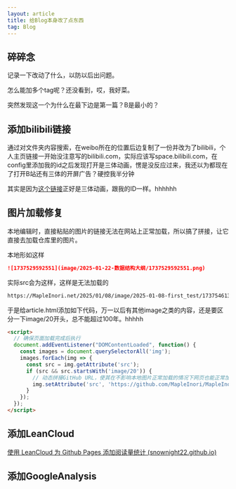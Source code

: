 ```yaml
---
layout: article
title: 给Blog本身改了点东西
tag: Blog
---
```

## 碎碎念

记录一下改动了什么，以防以后出问题。

怎么能加多个tag呢？还没看到，哎，我好菜。

突然发现这一个为什么在最下边是第一篇？B是最小的？

## 添加bilibili链接

通过对文件夹内容搜索，在weibo所在的位置后边复制了一份并改为了bilibili，个人主页链接一开始没注意写的bilibili.com，实际应该写space.bilibili.com，在config里添加我的id之后发现打开是三体动画，愣是没反应过来，我还以为都现在了打开B站还有三体的开屏广告？硬控我半分钟

其实是因为[这个链接](https://bilibili.com/35246697)正好是三体动画，跟我的ID一样。hhhhhh

## 图片加载修复

本地编辑时，直接粘贴的图片的链接无法在网站上正常加载，所以搞了拼接，让它直接去加载仓库里的图片。

本地形如这样

```markdown
![1737529592551](image/2025-01-22-数据结构大纲/1737529592551.png)
```

实际src会为这样，这样是无法加载的

```markdown
https://MapleInori.net/2025/01/08/image/2025-01-08-first_test/1737546135783.png
```

于是给article.html添加如下代码，万一以后有其他image之类的内容，还是要区分一下image/20开头，总不能超过100年。hhhhh

```html
<script>
  // 确保页面加载完成后执行
  document.addEventListener("DOMContentLoaded", function() {
    const images = document.querySelectorAll('img');
    images.forEach(img => {
      const src = img.getAttribute('src');
      if (src && src.startsWith('image/20')) {
        // 动态拼接GitHub URL，使其在不影响本地图片正常加载的情况下网页也能正常加载图片
        img.setAttribute('src', 'https://github.com/MapleInori/MapleInori.github.io/blob/main/_posts/' + src + '?raw=true');
      }
    });
  });
</script>
```

## 添加LeanCloud

[使用 LeanCloud 为 Github Pages 添加阅读量统计 (snownight22.github.io)](https://snownight22.github.io/cassidyblog/2023/06/18/LeanCloudForVisitorCount)

## 添加GoogleAnalysis
